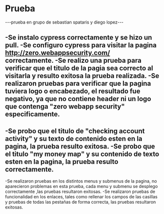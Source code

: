 # Prueba
---prueba en grupo de sebastian spataris y diego lopez---

-Se instalo cypress correctamente y se hizo un pull.
-Se configuro cypress para visitar la pagina http://zero.webappsecurity.com/ correctamente.
-Se realizo una prueba para verificar que el titulo de la pagia sea correcto al visitarla y resulto exitosa la prueba realizada.
-Se realizaron pruebas para verificar que la pagina tuviera logo o encabezado, el resultado fue negativo, ya que no contiene header ni un logo que contenga "zero webapp security" especificamente.
-------------------------------------------------------------------------------------------
-Se probo que el titulo de "checking account activity" y su texto de contenido esten en la pagina, la prueba resulto exitosa.
-Se probo que el titulo "my money map" y su contenido de texto esten en la pagina, la prueba resulto correctamente.
-------------------------------------------------------------------------------------------
-Se realizaron pruebas en los distintos menus y submenus de la pagina, no aparecieron problemas en esta prueba, cada menu y submenu se desplego correctamente ,las pruebas resultaron exitosas.
-Se realizaron pruebas de funcionalidad en los enlaces, tales como rellenar los campos de las casillas y pruebas de todas las pestañas de forma correcta, las pruebas resultaron exitosas.